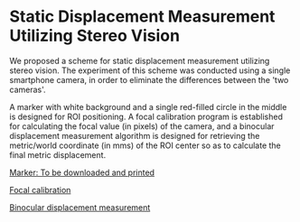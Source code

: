 # Static Displacement Measurement Utilizing Stereo Vision

We proposed a scheme for static displacement measurement utilizing stereo vision. The experiment of this scheme was conducted using a single smartphone camera, in order to eliminate the differences between the 'two cameras'. 

A marker with white background and a single red-filled circle in the middle is designed for ROI positioning. A focal calibration program is established for calculating the focal value (in pixels) of the camera, and a binocular displacement measurement algorithm is designed for retrieving the metric/world coordinate (in mms) of the ROI center so as to calculate the final metric displacement.   

[Marker: To be downloaded and printed](https://github.com/henryyantq/Static-Displacement-Measurement-utilizing-Stereo-Vision/blob/main/marker.png)

[Focal calibration](https://github.com/henryyantq/Static-Displacement-Measurement-utilizing-Stereo-Vision/blob/main/calib_for_focal_in_stereo.cpp)

[Binocular displacement measurement](https://github.com/henryyantq/Static-Displacement-Measurement-utilizing-Stereo-Vision/blob/main/Binocular.cpp)
